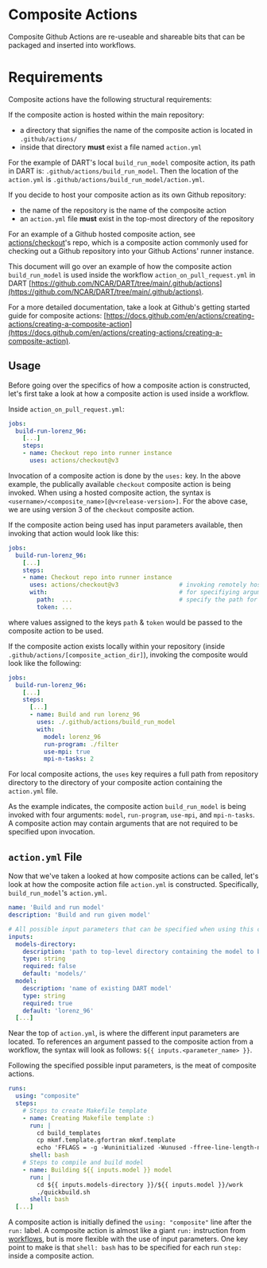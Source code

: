 # Composite Actions
Composite Github Actions are re-useable and shareable bits that can be packaged and inserted into workflows.

# Requirements
Composite actions have the following structural requirements:

If the composite action is hosted within the main repository:
- a directory that signifies the name of the composite action is located in `.github/actions/`
- inside that directory **must** exist a file named `action.yml`

For the example of DART's local `build_run_model` composite action, its path in DART is: `.github/actions/build_run_model`.
Then the location of the `action.yml` is `.github/actions/build_run_model/action.yml`.

If you decide to host your composite action as its own Github repository:
- the name of the repository is the name of the composite action
- an `action.yml` file **must** exist in the top-most directory of the repository

For an example of a Github hosted composite action, see [actions/checkout](https://github.com/actions/checkout)'s repo, which is a composite action commonly used for checking out a Github repository into your Github Actions' runner instance.


This document will go over an example of how the composite action `build_run_model` is used inside the workflow `action_on_pull_request.yml` in DART [https://github.com/NCAR/DART/tree/main/.github/actions](https://github.com/NCAR/DART/tree/main/.github/actions).

For a more detailed documentation, take a look at Github's getting started guide for composite actions: [https://docs.github.com/en/actions/creating-actions/creating-a-composite-action](https://docs.github.com/en/actions/creating-actions/creating-a-composite-action).

## Usage
Before going over the specifics of how a composite action is constructed, let's first take a look at how a composite action is used inside a workflow.

Inside `action_on_pull_request.yml`:
```yaml
jobs:
  build-run-lorenz_96:
    [...]
    steps:
    - name: Checkout repo into runner instance
      uses: actions/checkout@v3 
```
Invocation of a composite action is done by the `uses:` key. In the above example, the publically available `checkout` composite action is being invoked. When using a hosted composite action, the syntax is `<username>/<composite_name>[@v<release-version>]`. For the above case, we are using version 3 of the `checkout` composite action.

If the composite action being used has input parameters available, then invoking that action would look like this:
```yaml
jobs:
  build-run-lorenz_96:
    [...]
    steps:
    - name: Checkout repo into runner instance
      uses: actions/checkout@v3                 # invoking remotely hosted composite action
      with:                                     # for specifiying arguments passed to composite action
        path:  ...                              # specify the path for checkout action to be performed in  
        token: ...                              
```
where values assigned to the keys `path` & `token` would be passed to the composite action to be used.

If the composite action exists locally within your repository (inside `.github/actions/[composite_action_dir]`), invoking the composite would look like the following:
```yaml
jobs:
  build-run-lorenz_96:
    [...]
    steps:
      [...]
      - name: Build and run lorenz_96
        uses: ./.github/actions/build_run_model
        with: 
          model: lorenz_96
          run-program: ./filter
          use-mpi: true
          mpi-n-tasks: 2
```
For local composite actions, the `uses` key requires a full path from repository directory to the directory of your composite action containing the `action.yml` file. 

As the example indicates, the composite action `build_run_model` is being invoked with four arguments: `model`, `run-program`, `use-mpi`, and `mpi-n-tasks`. A composite action may contain arguments that are not required to be specified upon invocation.

## `action.yml` File
Now that we've taken a looked at how composite actions can be called, let's look at how the composite action file `action.yml` is constructed. Specifically, `build_run_model`'s `action.yml`.

```yaml
name: 'Build and run model'
description: 'Build and run given model'

# All possible input parameters that can be specified when using this composite action
inputs:
  models-directory:
    description: 'path to top-level directory containing the model to build and run'
    type: string
    required: false
    default: 'models/'
  model: 
    description: 'name of existing DART model'
    type: string
    required: true
    default: 'lorenz_96'
  [...]
```
Near the top of `action.yml`, is where the different input parameters are located. To references an argument passed to the composite action from a workflow, the syntax will look as follows: `${{ inputs.<parameter_name> }}`. 


Following the specified possible input parameters, is the meat of composite actions.
```yaml
runs:
  using: "composite"
  steps:
    # Steps to create Makefile template
    - name: Creating Makefile template :)
      run: |
        cd build_templates
        cp mkmf.template.gfortran mkmf.template
        echo 'FFLAGS = -g -Wuninitialized -Wunused -ffree-line-length-none -fbounds-check -fbacktrace -ffpe-trap=invalid,zero,overflow $(INCS)' >> mkmf.template
      shell: bash
    # Steps to compile and build model
    - name: Building ${{ inputs.model }} model
      run: |
        cd ${{ inputs.models-directory }}/${{ inputs.model }}/work
        ./quickbuild.sh
      shell: bash
  [...]
```

A composite action is initially defined the `using: "composite"` line after the `run:` label. A composite action is almost like a giant `run:` instruction from [workflows](./github-actions-workflow.md), but is more flexible with the use of input parameters. One key point to make is that `shell: bash` has to be specified for each run `step:` inside a composite action. 

